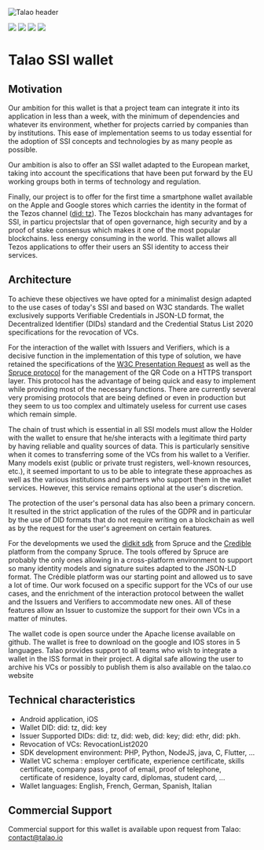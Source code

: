 ![Talao header](https://github.com/TalaoDAO/talao-wallet/blob/dev-talao/Screen%20app%20store%20-%20MASTER.png)


[![](https://img.shields.io/badge/Flutter-1.22.6-blue)](https://flutter.dev/docs/get-started/install) [![](https://img.shields.io/badge/ssi-v0.3-green)](https://www.github.com/spruceid/ssi) [![](https://img.shields.io/badge/DIDKit-v0.3-green)](https://www.github.com/spruceid/didkit) [![](https://img.shields.io/badge/License-Apache--2.0-green)](https://github.com/TalaoDAO/talao-wallet/blob/dev-talao/LICENSE) 

# Talao SSI wallet

## Motivation 


Our ambition for this wallet is that a project team can integrate it into its application in less than a week, with the minimum of dependencies and whatever its environment, whether for projects carried by companies than by institutions. This ease of implementation seems to us today essential for the adoption of SSI concepts and technologies by as many people as possible.


Our ambition is also to offer an SSI wallet adapted to the European market, taking into account the specifications that have been put forward by the EU working groups both in terms of technology and regulation. 


Finally, our project is to offer for the first time a smartphone wallet available on the Apple and Google stores which carries the identity in the format of the Tezos channel ([did: tz]( https://did-tezos-draft.spruceid.com/ )). The Tezos blockchain has many advantages for SSI, in particu projectslar that of open governance, high security and by a proof of stake consensus which makes it one of the most popular blockchains. less energy consuming in the world. This wallet allows all Tezos applications to offer their users an SSI identity to access their services.
 
## Architecture


To achieve these objectives we have opted for a minimalist design adapted to the use cases of today's SSI and based on W3C standards. The wallet exclusively supports Verifiable Credentials in JSON-LD format, the Decentralized Identifier (DIDs) standard and the Credential Status List 2020 specifications for the revocation of VCs.


For the interaction of the wallet with Issuers and Verifiers, which is a decisive function in the implementation of this type of solution, we have retained the specifications of the [W3C Presentation Request]( https://w3c-ccg.github.io/vp-request-spec/ ) as well as the [Spruce protocol]( https://github.com/spruceid/credible#supported-protocols )  for the management of the QR Code on a HTTPS transport layer. This protocol has the advantage of being quick and easy to implement while providing most of the necessary functions. There are currently several very promising protocols that are being defined or even in production but they seem to us too complex and ultimately useless for current use cases which remain simple.


The chain of trust which is essential in all SSI models must allow the Holder with the wallet to ensure that he/she interacts with a legitimate third party by having reliable and quality sources of data. This is particularly sensitive when it comes to transferring some of the VCs from his wallet to a Verifier. Many models exist (public or private trust registers, well-known resources, etc.), it seemed important to us to be able to integrate these approaches as well as the various institutions and partners who support them in the wallet services. However, this service remains optional at the user's discretion.


The protection of the user's personal data has also been a primary concern. It resulted in the strict application of the rules of the GDPR and in particular by the use of DID formats that do not require writing on a blockchain as well as by the request for the user's agreement on certain features.


For the developments we used the [didkit sdk](https://spruceid.dev/docs/didkit/ ) from Spruce and the [Credible]( https://spruceid.dev/docs/credible/ ) platform from the company Spruce. The tools offered by Spruce are probably the only ones allowing in a cross-platform environment to support so many identity models and signature suites adapted to the JSON-LD format. The Crédible platform was our starting point and allowed us to save a lot of time. Our work focused on a specific support for the VCs of our use cases, and the enrichment of the interaction protocol between the wallet and the Issuers and Verifiers to accommodate new ones. All of these features allow an Issuer to customize the support for their own VCs in a matter of minutes.


The wallet code is open source under the Apache license available on github. The wallet is free to download on the google and IOS stores in 5 languages. Talao provides support to all teams who wish to integrate a wallet in the ISS format in their project. A digital safe allowing the user to archive his VCs or possibly to publish them is also available on the talao.co website


## Technical characteristics 


* Android application, iOS
* Wallet DID: did: tz, did: key
* Issuer Supported DIDs: did: tz, did: web, did: key; did: ethr, did: pkh.
* Revocation of VCs: RevocationList2020
* SDK development environment: PHP, Python, NodeJS, java, C, Flutter, ...
* Wallet VC schema : employer certificate, experience certificate, skills certificate, company pass , proof of email, proof of telephone, certificate of residence, loyalty card, diplomas, student card, ...
* Wallet languages: English, French, German, Spanish, Italian

## Commercial Support

Commercial support for this wallet is available upon request from Talao: contact@talao.io
